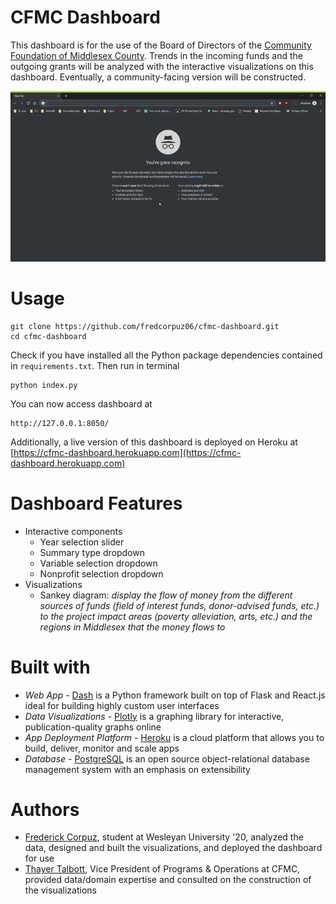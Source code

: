 # CFMC Dashboard
This dashboard is for the use of the Board of Directors of the [Community Foundation of Middlesex County](https://middlesexcountycf.org). Trends in the incoming funds and the outgoing grants will be analyzed with the interactive visualizations on this dashboard. Eventually, a community-facing version will be constructed. 

![dashboard-screenshot](./img/dashboard_v4.gif)


# Usage

```
git clone https://github.com/fredcorpuz06/cfmc-dashboard.git
cd cfmc-dashboard
```
Check if you have installed all the Python package dependencies contained in `requirements.txt`. Then run in terminal
```
python index.py
```
You can now access dashboard at 
```
http://127.0.0.1:8050/
```

Additionally, a live version of this dashboard is deployed on Heroku at [https://cfmc-dashboard.herokuapp.com](https://cfmc-dashboard.herokuapp.com)


# Dashboard Features
* Interactive components
    * Year selection slider
    * Summary type dropdown
    * Variable selection dropdown
    * Nonprofit selection dropdown
* Visualizations
    * Sankey diagram: *display the flow of money from the different sources of funds (field of interest funds, donor-advised funds, etc.) to the project impact areas (poverty alleviation, arts, etc.) and the regions in Middlesex that the money flows to*
    




# Built with
* *Web App* - [Dash](https://dash.plot.ly/) is a Python framework built on top of Flask and React.js ideal for building highly custom user interfaces
* *Data Visualizations* - [Plotly](https://plot.ly/python/) is a graphing library for interactive, publication-quality graphs online
* *App Deployment Platform* - [Heroku](https://www.heroku.com/what) is a cloud platform that allows you to build, deliver, monitor and scale apps
* *Database* - [PostgreSQL](https://www.postgresql.org/) is an open source object-relational database management system with an emphasis on extensibility 

# Authors 
* [Frederick Corpuz](https://www.linkedin.com/in/frederick-corpuz-4392a713b/), student at Wesleyan University '20, analyzed the data, designed and built the visualizations, and deployed the dashboard for use
* [Thayer Talbott](https://www.linkedin.com/in/mttalbott/), Vice President of Programs & Operations at CFMC, provided data/domain expertise and consulted on the construction of the visualizations